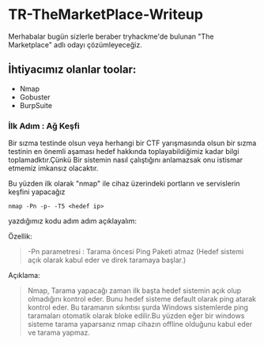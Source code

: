# TR-TheMarketPlace-Writeup


 Merhabalar bugün sizlerle beraber tryhackme'de bulunan "The Marketplace" adlı odayı çözümleyeceğiz.

## İhtiyacımız olanlar toolar:
- Nmap
- Gobuster
- BurpSuite

### İlk Adım : Ağ Keşfi
Bir sızma testinde olsun veya herhangi bir CTF yarışmasında olsun bir sızma testinin en önemli aşaması hedef hakkında toplayabildiğimiz kadar bilgi toplamadktır.Çünkü Bir sistemin nasıl çalıştığını anlamazsak onu istismar etmemiz imkansız olacaktır.

Bu yüzden ilk olarak "nmap" ile cihaz üzerindeki portların ve servislerin keşfini yapacağız

  ```
nmap -Pn -p- -T5 <hedef ip>
```
  
  yazdığımız kodu adım adım açıklayalım:
  
  Özellik:
  >-Pn parametresi : Tarama öncesi Ping Paketi atmaz (Hedef sistemi açık olarak kabul eder ve direk taramaya başlar.)
  
  Açıklama:
  
  >Nmap, Tarama yapacağı zaman ilk başta hedef sistemin açık olup olmadığını kontrol eder. Bunu hedef sisteme default olarak ping atarak kontrol eder.
  Bu taramanın sıkıntısı şurda Windows sistemlerde ping taramaları otomatik olarak bloke edilir.Bu yüzden eğer bir windows sisteme tarama yaparsanız nmap cihazın offline olduğunu kabul eder ve tarama yapmaz.

